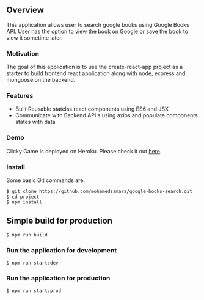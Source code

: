 ## Overview

This application allows user to search google books using Google Books API. User has the option to view the book on Google or save the book to view it sometime later.


### Motivation

The goal of this application is to use the create-react-app project as a starter to build frontend react application along with node, express and mongoose on the backend.   


### Features 

* Built Reusable statelss react components using ES6 and JSX 
* Communicate with Backend API's using axios and populate components states with data  

### Demo
	
Clicky Game is deployed on Heroku. Please check it out [here](https://serene-spire-87200.herokuapp.com/).


### Install

Some basic Git commands are:

```
$ git clone https://github.com/mohamedsamara/google-books-search.git
$ cd project
$ npm install

```


## Simple build for production

```
$ npm run build

```

### Run the application for development

```
$ npm run start:dev

```

### Run the application for production

```
$ npm run start:prod

```




